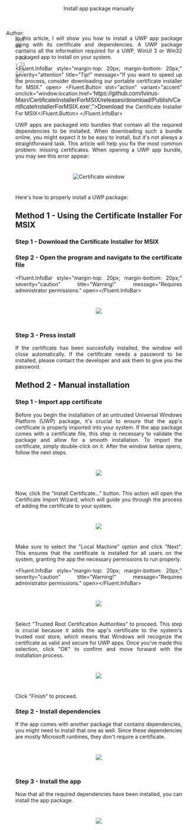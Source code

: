 <script>
        //Imports
        import * as Fluent from "fluent-svelte";
        import "fluent-svelte/theme.css";
      
        //Variables
        let open = true;
</script>

<section class="centered-section-2">
        <Fluent.TextBlock variant="titleLarge" style="text-alignment: left; margin-top: 25px;">Install app package manually</Fluent.TextBlock>
</section>
      
<!--Author-->
<section class="margin-section">
<section style="display: flex; margin-bottom: -30px;">
        <Fluent.PersonPicture src="https://i.spoo.me/247555" style="width: 30px; height: 30px; margin-right: 15px;"/>
        <Fluent.TextBlock variant="body" style="margin-left: -25px; margin-top: 5px;">Author: Ivirius</Fluent.TextBlock>
        <Fluent.TextBlock variant="body" style="margin-left: 10px; margin-top: 5px; opacity: 0.5;">•</Fluent.TextBlock>
        <Fluent.TextBlock variant="body" style="margin-left: 10px; margin-top: 5px; opacity: 0.5;">July 13, 2024</Fluent.TextBlock>
</section>

In this article, I will show you how to install a UWP app package along with its certificate and dependencies. A UWP package contains all the information required for a UWP, WinUI 3 or Win32 packaged app to install on your system.

<Fluent.InfoBar style="margin-top: 20px; margin-bottom: 20px;" severity="attention" title="Tip!" message="If you want to speed up the process, consider downloading our portable certificate installer for MSIX." open>
<Fluent.Button slot="action" variant="accent" onclick="window.location.href='https://github.com/Ivirius-Main/CertificateInstallerForMSIX/releases/download/Publish/CertificateInstallerForMSIX.exe';">Download the Certificate Installer For MSIX</Fluent.Button>
</Fluent.InfoBar>

UWP apps are packaged into bundles that contain all the required dependencies to be installed. When downloading such a bundle online, you might expect it to be easy to install, but it's not always a straightforward task. This article will help you fix the most common problem: missing certificates. When opening a UWP app bundle, you may see this error appear:

<section class="centered-section">
        <img src="https://i.spoo.me/287069" alt="Certificate window"/>
</section>

Here's how to properly install a UWP package:

# Method 1 - Using the Certificate Installer For MSIX

### Step 1 - Download the <a href="https://google.com">Certificate Installer for MSIX</a>

### Step 2 - Open the program and navigate to the certificate file

<Fluent.InfoBar style="margin-top: 20px; margin-bottom: 20px;" severity="caution" title="Warning!" message="Requires administrator permissions." open></Fluent.InfoBar>

<section class="centered-section">
        <img src="https://i.spoo.me/751928"/>
</section>

### Step 3 - Press install

If the certificate has been succesfully installed, the window will close automatically. If the certificate needs a password to be installed, please contact the developer and ask them to give you the password.

# Method 2 - Manual installation

### Step 1 - Import app certificate

Before you begin the installation of an untrusted Universal Windows Platform (UWP) package, it's crucial to ensure that the app's certificate is properly imported into your system. If the app package comes with a certificate file, this step is necessary to validate the package and allow for a smooth installation. To import the certificate, simply double-click on it. After the window below opens, follow the next steps.

<section class="centered-section">
        <img src="https://i.spoo.me/979956"/>
</section>

Now, click the "Install Certificate..." button. This action will open the Certificate Import Wizard, which will guide you through the process of adding the certificate to your system.

<section class="centered-section">
        <img src="https://i.spoo.me/852685"/>
</section>

Make sure to select the "Local Machine" option and click "Next". This ensures that the certificate is installed for all users on the system, granting the app the necessary permissions to run properly.

<Fluent.InfoBar style="margin-top: 20px; margin-bottom: 20px;" severity="caution" title="Warning!" message="Requires administrator permissions." open></Fluent.InfoBar>

<section class="centered-section">
        <img src="https://i.spoo.me/443430"/>
</section> 
  
Select "Trusted Root Certification Authorities" to proceed. This step is crucial because it adds the app's certificate to the system's trusted root store, which means that Windows will recognize the certificate as valid and secure for UWP apps. Once you've made this selection, click "OK" to confirm and move forward with the installation process.

<section class="centered-section">
        <img src="https://i.spoo.me/541594"/>
</section> 
  
Click "Finish" to proceed.

### Step 2 - Install dependencies

If the app comes with another package that contains dependencies, you might need to install that one as well. Since these dependencies are mostly Microsoft runtimes, they don't require a certificate.

<section class="centered-section">
        <img src="https://i.spoo.me/831789"/>
</section>

### Step 3 - Install the app

Now that all the required dependencies have been installed, you can install the app package.

<section class="centered-section">
        <img src="https://i.spoo.me/311777"/>
</section>
</section>

<!--Styles-->
<style>
        /*Import theme*/
              @import url("https://unpkg.com/fluent-svelte/theme.css");
      
              /* Some base styles to get things looking right. */
              :global(body)
        {
          /*Background color*/
                      background-color: var(--fds-solid-background-base);
      
          /*Background color*/
                      color: var(--fds-text-primary);
              }
      
        /*Centered section*/
        .centered-section
        {
          text-align: center;
          margin: 0 auto;
          padding: 25px;
          max-width: 1250px;
        }
      
:global(img) {
border-radius: 8px;
    max-width: 100%; /* Make sure the image scales down */
    height: auto; /* Maintain aspect ratio */
    object-fit: contain; /* Ensure the image fits within the container */
}

        /*Centered section*/
        .centered-section-2
        {
          text-align: left;
          margin: 0 auto;
          padding: 25px;
          max-width: 1250px;
        }
      
        /*Left aligned centered section*/
        .margin-section
        {
          margin: 0 auto;
          padding: 25px;
          max-width: 750px;
          text-align: justify;
        }
        
        @media (min-width: 600px) {
          .centered-section-2 {
            text-align: center;
          }
        }

        
  .content-right {
      max-width: 1500px;
      /* Set the maximum width of the container */
      width: 100%;
      /* Ensures the container takes the full width of its parent */
      display: flex;
      /* Use flexbox layout */
      flex-wrap: wrap;
      /* Allow flex items to wrap to the next line if needed */
      justify-content: space-between;
      /* Distribute flex items evenly with space between them */
  }

  .content-right div {
      flex: 1;
      margin-left: 0px;
      /* Set the maximum width of each image to half of the container width, minus some margin */
      margin-right: 75px;
      /* Set the maximum width of each image to half of the container width, minus some margin */
      margin-top: auto;
      margin-bottom: auto;
      height: auto;
      /* Allow the height to adjust proportionally based on the width */
  }

  .content-right img {
      height: 225px;
      /* Allow the height to adjust proportionally based on the width */
      width: auto;
      margin-bottom: 10px;
      /* Add some bottom margin between images */
      border-radius: 8px;
      box-shadow: 0px 15px 30px rgba(0, 0, 0, 0.25);
      margin-left: 75px;
      margin-right: 75px;
  }

  a {
    color: var(--fds-accent-default);         /* Text color */
    text-decoration: none;  /* Removes underline */
    font-size: 16px;        /* Font size */
    font-family: Arial, sans-serif;  /* Font family */
}

  @media (max-width: 1000px) {
      .content-right img {
          max-width: 100%;
          /* Set the maximum width of each image to 100% on smaller screens */
          margin-bottom: 10px;
          /* Keep the same bottom margin between images */
      }

      .content-right div {
          max-width: 100%;
          /* Set the maximum width of each image to 100% on smaller screens */
          margin-bottom: 10px;
          /* Keep the same bottom margin between images */
      }

      .content img {
          max-width: 100%;
          /* Set the maximum width of each image to 100% on smaller screens */
          margin-bottom: 10px;
          /* Keep the same bottom margin between images */
          border-radius: 8px;
          box-shadow: 10px 10px 20px rgba(0, 0, 0, 0.5);
      }
}
      </style>
